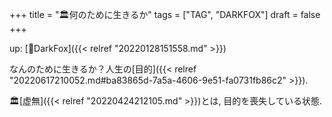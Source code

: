 +++
title = "🏛何のために生きるか"
tags = ["TAG", "DARKFOX"]
draft = false
+++

up: [🦊DarkFox]({{< relref "20220128151558.md" >}})

なんのために生きるか？人生の[目的]({{< relref "20220617210052.md#ba83865d-7a5a-4606-9e51-fa0731fb86c2" >}}).

🏛[虚無]({{< relref "20220424212105.md" >}})とは, 目的を喪失している状態.
